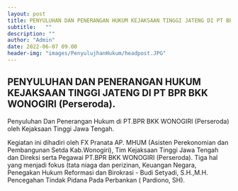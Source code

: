 ```yaml
---
layout: post
title: PENYULUHAN DAN PENERANGAN HUKUM KEJAKSAAN TINGGI JATENG DI PT BPR BKK WONOGIRI (Perseroda).
subtitle:   ""
description: ""
author: "Admin"
date: 2022-06-07 09.00
header-img: "images/PenyulujhanHukum/headpost.JPG"
---
```



## PENYULUHAN DAN PENERANGAN HUKUM KEJAKSAAN TINGGI JATENG DI PT BPR BKK WONOGIRI (Perseroda).

Penyuluhan Dan Penerangan Hukum di PT.BPR BKK WONOGIRI (Perseroda) oleh Kejaksaan Tinggi Jawa Tengah.

Kegiatan ini dihadiri oleh FX Pranata AP. MHUM (Asisten Perekonomian dan Pembangunan Setda Kab.Wonogiri),  Tim Kejaksaan Tinggi Jawa Tengah dan Direksi serta Pegawai PT.BPR BKK WONOGIRI (Perseroda).
Tiga hal yang menjadi fokus (tata niaga dan perizinan, Keuangan Negara, Penegakan Hukum Reformasi dan Birokrasi - Budi Setyadi, S.H.,M.H.
Pencegahan Tindak Pidana Pada Perbankan ( Pardiono, SH).

<img src="/images/PenyulujhanHukum/jaksadireksi.JPG" class="img-responsive img-centered" alt="">

